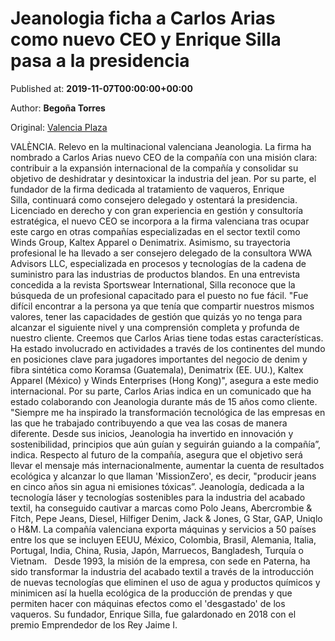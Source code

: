
# Jeanologia ficha a Carlos Arias como nuevo CEO y Enrique Silla pasa a la presidencia

Published at: **2019-11-07T00:00:00+00:00**

Author: **Begoña Torres**

Original: [Valencia Plaza](https://valenciaplaza.com/jeanologia-ficha-a-carlos-arias-como-nuevo-ceo-y-enrique-silla-pasa-a-la-presidencia)

VALÈNCIA. Relevo en la multinacional valenciana Jeanologia. La firma ha nombrado a Carlos Arias nuevo CEO de la compañía con una misión clara: contribuir a la expansión internacional de la compañía y consolidar su objetivo de deshidratar y desintoxicar la industria del jean. Por su parte, el fundador de la firma dedicada al tratamiento de vaqueros, Enrique Silla, continuará como consejero delegado y ostentará la presidencia. 
Licenciado en derecho y con gran experiencia en gestión y consultoría estratégica, el nuevo CEO se incorpora a la firma valenciana tras ocupar este cargo en otras compañías especializadas en el sector textil como Winds Group, Kaltex Apparel o Denimatrix. Asimismo, su trayectoria profesional le ha llevado a ser consejero delegado de la consultora WWA Advisors LLC, especializada en procesos y tecnologías de la cadena de suministro para las industrias de productos blandos.
En una entrevista concedida a la revista Sportswear International, Silla reconoce que la búsqueda de un profesional capacitado para el puesto no fue fácil. "Fue difícil encontrar a la persona ya que tenía que compartir nuestros mismos valores, tener las capacidades de gestión que quizás yo no tenga para alcanzar el siguiente nivel y una comprensión completa y profunda de nuestro cliente. Creemos que Carlos Arias tiene todas estas características. Ha estado involucrado en actividades a través de los continentes del mundo en posiciones clave para jugadores importantes del negocio de denim y fibra sintética como Koramsa (Guatemala), Denimatrix (EE. UU.), Kaltex Apparel (México) y Winds Enterprises (Hong Kong)", asegura a este medio internacional.
Por su parte, Carlos Arias indica en un comunicado que ha estado colaborando con Jeanologia durante más de 15 años como cliente. "Siempre me ha inspirado la transformación tecnológica de las empresas en las que he trabajado contribuyendo a que vea las cosas de manera diferente. Desde sus inicios, Jeanologia ha invertido en innovación y sostenibilidad, principios que aún guían y seguirán guiando a la compañía”, indica.
Respecto al futuro de la compañía, asegura que el objetivo será llevar el mensaje más internacionalmente, aumentar la cuenta de resultados ecológica y alcanzar lo que llaman 'MissionZero', es decir, "producir jeans en cinco años sin agua ni emisiones tóxicas”.
Jeanología, dedicada a la tecnología láser y tecnologías sostenibles para la industria del acabado textil, ha conseguido cautivar a marcas como Polo Jeans, Abercrombie & Fitch, Pepe Jeans, Diesel, Hilfiger Denim, Jack & Jones, G Star, GAP, Uniqlo o H&M. La compañía valenciana exporta máquinas y servicios a 50 países entre los que se incluyen EEUU, México, Colombia, Brasil, Alemania, Italia, Portugal, India, China, Rusia, Japón, Marruecos, Bangladesh, Turquía o Vietnam.  
Desde 1993, la misión de la empresa, con sede en Paterna, ha sido transformar la industria del acabado textil a través de la introducción de nuevas tecnologías que eliminen el uso de agua y productos químicos y minimicen así la huella ecológica de la producción de prendas y que permiten hacer con máquinas efectos como el 'desgastado' de los vaqueros. Su fundador, Enrique Silla, fue galardonado en 2018 con el premio Emprendedor de los Rey Jaime I.
